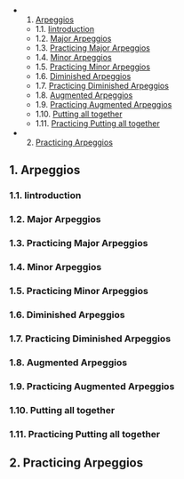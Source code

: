 <!-- vscode-markdown-toc -->
* 1. [Arpeggios](#Arpeggios)
	* 1.1. [Iintroduction](#Iintroduction)
	* 1.2. [Major Arpeggios](#MajorArpeggios)
	* 1.3. [Practicing Major Arpeggios](#PracticingMajorArpeggios)
	* 1.4. [Minor Arpeggios](#MinorArpeggios)
	* 1.5. [Practicing Minor Arpeggios](#PracticingMinorArpeggios)
	* 1.6. [Diminished Arpeggios](#DiminishedArpeggios)
	* 1.7. [Practicing Diminished Arpeggios](#PracticingDiminishedArpeggios)
	* 1.8. [Augmented Arpeggios](#AugmentedArpeggios)
	* 1.9. [Practicing Augmented Arpeggios](#PracticingAugmentedArpeggios)
	* 1.10. [Putting all together](#Puttingalltogether)
	* 1.11. [Practicing Putting all together](#PracticingPuttingalltogether)
* 2. [Practicing Arpeggios](#PracticingArpeggios)

<!-- vscode-markdown-toc-config
	numbering=true
	autoSave=true
	/vscode-markdown-toc-config -->
<!-- /vscode-markdown-toc -->
##  1. <a name='Arpeggios'></a>Arpeggios

###  1.1. <a name='Iintroduction'></a>Iintroduction

###  1.2. <a name='MajorArpeggios'></a>Major Arpeggios

###  1.3. <a name='PracticingMajorArpeggios'></a>Practicing Major Arpeggios

###  1.4. <a name='MinorArpeggios'></a>Minor Arpeggios

###  1.5. <a name='PracticingMinorArpeggios'></a>Practicing Minor Arpeggios

###  1.6. <a name='DiminishedArpeggios'></a>Diminished Arpeggios

###  1.7. <a name='PracticingDiminishedArpeggios'></a>Practicing Diminished Arpeggios

###  1.8. <a name='AugmentedArpeggios'></a>Augmented Arpeggios 

###  1.9. <a name='PracticingAugmentedArpeggios'></a>Practicing Augmented Arpeggios 

###  1.10. <a name='Puttingalltogether'></a>Putting all together

###  1.11. <a name='PracticingPuttingalltogether'></a>Practicing Putting all together

##  2. <a name='PracticingArpeggios'></a>Practicing Arpeggios



